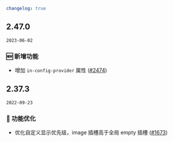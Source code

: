 ```yaml
changelog: true
```

## 2.47.0

`2023-06-02`

### 🆕 新增功能

- 增加 `in-config-provider` 属性 ([#2474](https://github.com/arco-design/arco-design-vue/pull/2474))


## 2.37.3

`2022-09-23`

### 💎 功能优化

- 优化自定义显示优先级，image 插槽高于全局 empty 插槽 ([#1673](https://github.com/arco-design/arco-design-vue/pull/1673))

